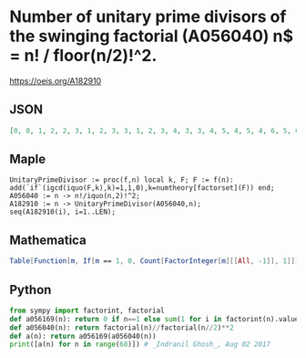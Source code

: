 # Number of unitary prime divisors of the swinging factorial \(A056040\) n$ \= n\! / floor\(n/2\)\!^2\.
https://oeis.org/A182910
## JSON
```JSON
[0, 0, 1, 2, 2, 3, 1, 2, 3, 3, 1, 2, 3, 4, 3, 3, 4, 5, 4, 5, 4, 6, 5, 6, 5, 5, 4, 4, 3, 4, 5, 6, 7, 8, 6, 6, 7, 8, 7, 7, 8, 9, 9, 10, 9, 7, 6, 7, 7, 7, 7, 8, 7, 8, 8, 10, 11, 13, 12, 13, 11, 12, 11, 10, 11, 13, 12, 13]
```
## Maple
```Maple
UnitaryPrimeDivisor := proc(f,n) local k, F; F := f(n):
add(`if`(igcd(iquo(F,k),k)=1,1,0),k=numtheory[factorset](F)) end;
A056040 := n -> n!/iquo(n,2)!^2;
A182910 := n -> UnitaryPrimeDivisor(A056040,n);
seq(A182910(i), i=1..LEN);
```
## Mathematica
```Mathematica
Table[Function[m, If[m == 1, 0, Count[FactorInteger[m][[All, -1]], 1]]][n!/Floor[n/2]!^2], {n, 0, 67}] (* _Michael De Vlieger_, Aug 02 2017 *)
```
## Python
```Python
from sympy import factorint, factorial
def a056169(n): return 0 if n==1 else sum(1 for i in factorint(n).values() if i==1)
def a056040(n): return factorial(n)//factorial(n//2)**2
def a(n): return a056169(a056040(n))
print([a(n) for n in range(68)]) # _Indranil Ghosh_, Aug 02 2017
```
